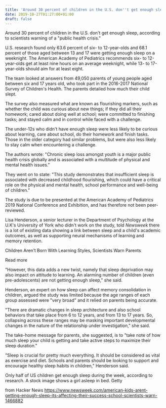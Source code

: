 ```yaml
---
title: 'Around 30 percent of children in the U.S. don''t get enough sleep – study'
date: 2019-10-27T01:27:00+01:00
draft: false
---
```


Around 30 percent of children in the U.S. don't get enough sleep, according to scientists warning of a "public health crisis."

U.S. research found only 63.6 percent of six- to 12-year-olds and 68.1 percent of those aged between 13 and 17 were getting enough sleep on a weeknight. The American Academy of Pediatrics recommends six- to 12-year-olds get at least nine hours on an average weeknight, while 13- to 17-year-olds should aim for at least eight.

The team looked at answers from 49,050 parents of young people aged between six and 17 years old, who took part in the 2016-2017 National Survey of Children's Health. The parents detailed how much their child slept.

The survey also measured what are known as flourishing markers, such as whether the child was curious about new things; if they did all their homework; cared about doing well at school; were committed to finishing tasks; and stayed calm and in control while faced with a challenge.

The under-12s who didn't have enough sleep were less likely to be curious about learning, care about school, do their homework and finish tasks. Those in the older category had similar problems, but were also less likely to stay calm when encountering a challenge.

The authors wrote: "Chronic sleep loss amongst youth is a major public health crisis globally and is associated with a multitude of physical and mental health issues."

They went on to state: "This study demonstrates that insufficient sleep is associated with decreased childhood flourishing, which could have a critical role on the physical and mental health, school performance and well-being of children."

The study is due to be presented at the American Academy of Pediatrics 2019 National Conference and Exhibition, and has therefore not been peer-reviewed.

Lisa Henderson, a senior lecturer in the Department of Psychology at the U.K's University of York who didn't work on the study, told _Newsweek_ there is a lot of existing data showing a link between sleep and a child's academic outcomes, as well as supporting neural mechanisms of learning and memory retention.

Children Aren't Born With Learning Styles, Scientists Warn Parents

Read more

[](https://www.newsweek.com/children-arent-born-learning-styles-scientist-warn-parents-1438034)

"However, this data adds a new twist, namely that sleep deprivation may also impact on attitude to learning. An alarming number of children (even pre\-adolescents) are not getting enough sleep," she said.

Henderson, an expert on how sleep can affect memory consolidation in children, argued the study was limited because the age ranges of each group assessed were "very broad" and it relied on parents being accurate.

"There are dramatic changes in sleep architecture and also school behaviors that take place from 6 to 12 years, and from 13 to 17 years. So, collapsing across these ranges may be masking important developmental changes in the nature of the relationship under investigation," she said.

The take-home message for parents, she suggested, is to "take note of how much sleep your child is getting and take active steps to maximize their sleep duration."

"Sleep is crucial for pretty much everything. It should be considered as vital as exercise and diet. Schools and parents should be looking to support and encourage healthy sleep habits in children," Henderson said.

Only half of US children get enough sleep during the week, according to research. A stock image shows a girl asleep in bed. Getty

  
  
from Hacker News https://www.newsweek.com/american-kids-arent-getting-enough-sleep-its-affecting-their-success-school-scientists-warn-1466882